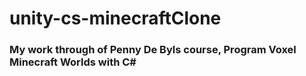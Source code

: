 # unity-cs-minecraftClone

### My work through of Penny De Byls course, Program Voxel Minecraft Worlds with C# 